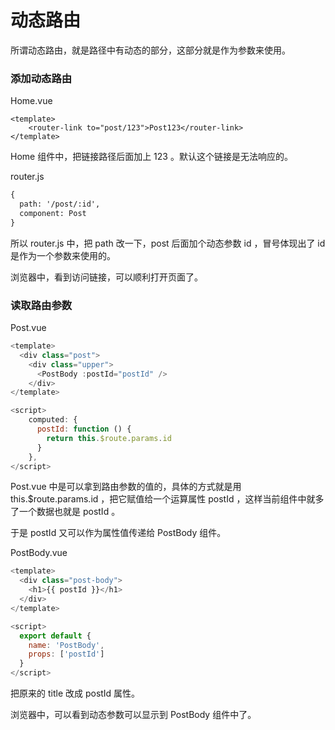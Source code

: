 # 动态路由

所谓动态路由，就是路径中有动态的部分，这部分就是作为参数来使用。


### 添加动态路由

Home.vue

```
<template>
    <router-link to="post/123">Post123</router-link>
</template>
```

Home 组件中，把链接路径后面加上 123 。默认这个链接是无法响应的。

router.js

```html
{
  path: '/post/:id',
  component: Post
}
```

所以 router.js 中，把 path 改一下，post 后面加个动态参数 id ，冒号体现出了 id 是作为一个参数来使用的。

浏览器中，看到访问链接，可以顺利打开页面了。


### 读取路由参数

Post.vue

```js
<template>
  <div class="post">
    <div class="upper">
      <PostBody :postId="postId" />
    </div>
</template>

<script>
    computed: {
      postId: function () {
        return this.$route.params.id
      }
    },
</script>
```

Post.vue 中是可以拿到路由参数的值的，具体的方式就是用 this.$route.params.id ，把它赋值给一个运算属性 postId ，这样当前组件中就多了一个数据也就是  postId 。

于是 postId 又可以作为属性值传递给 PostBody 组件。


PostBody.vue

```js
<template>
  <div class="post-body">
    <h1>{{ postId }}</h1>
  </div>
</template>

<script>
  export default {
    name: 'PostBody',
    props: ['postId']
  }
</script>
```

把原来的 title 改成 postId 属性。

浏览器中，可以看到动态参数可以显示到 PostBody 组件中了。
